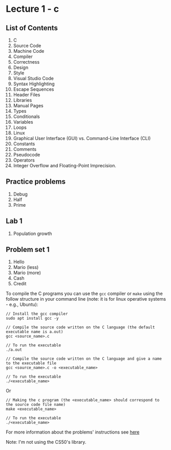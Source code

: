 # Lecture 1 -  c

## List of Contents

1. C
2. Source Code
3. Machine Code
4. Compiler
5. Correctness
6. Design
7. Style
8. Visual Studio Code
9. Syntax Highlighting
10. Escape Sequences
11. Header Files 
12. Libraries
13. Manual Pages
14. Types
15. Conditionals
16. Variables
17. Loops
18. Linux
19. Graphical User Interface (GUI) vs. Command-Line Interface (CLI)
20. Constants
21. Comments
22. Pseudocode
23. Operators
24. Integer Overflow and Floating-Point Imprecision.

## Practice problems

1. Debug
2. Half
3. Prime 

## Lab 1

1. Population growth
   
## Problem set 1

1. Hello
2. Mario (less)
3. Mario (more)
4. Cash
5. Credit

To compile the C programs you can use the `gcc` compiler or `make` using the follow structure in your command line (note: it is for linux operative systems - e.g., Ubuntu):

~~~
// Install the gcc compiler
sudo apt install gcc -y

// Compile the source code written on the C language (the default executable name is a.out)
gcc <source_name>.c 

// To run the executable
./a.out

// Compile the source code written on the C language and give a name to the executable file
gcc <source_name>.c -o <executable_name>

// To run the executable
./<executable_name>
~~~

Or

~~~
// Making the c program (the <executable_name> should correspond to the source code file name)
make <executable_name>

// To run the executable
./<executable_name>
~~~

For more information about the problems' instructions see [here](https://cs50.harvard.edu/c/2023/weeks/1)

Note: I'm not using the CS50's library.